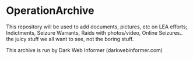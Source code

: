 # OperationArchive

This repository will be used to add documents, pictures, etc on LEA efforts; Indictments, Seizure Warrants, Raids with photos/video, Online Seizures.. the juicy stuff we all want to see, not the boring stuff.

This archive is run by Dark Web Informer (darkwebinformer.com)
